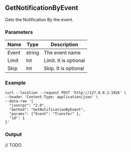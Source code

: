 ## GetNotificationByEvent

 Gets the Notification By the event.

### Parameters

| Name         | Type   | Description       |
| ---------------- | -------------- | ------- |
| Event |string       |The event name       |
| Limit |Int |Limit. It is optional |
| Skip |Int |Skip. It is optional |

### Example

```shell
curl --location --request POST 'http://127.0.0.1:1926' \
--header 'Content-Type: application/json' \
--data-raw '{
  "jsonrpc": "2.0",
  "method": "GetNotificationByEvent",
  "params": {"Event": "Transfer" },
  "id": 1
}'
```

### Output

// TODO

